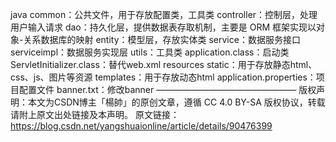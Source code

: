 java
common：公共文件，用于存放配置类，工具类
controller：控制层，处理用户输入请求
dao：持久化层，提供数据表存取机制，主要是 ORM 框架实现以对象-关系数据库的映射
entity：模型层，存放实体类
service：数据服务接口
serviceimpl：数据服务实现层
utils：工具类
application.class：启动类
ServletInitializer.class：替代web.xml
resources
static：用于存放静态html、css、js、图片等资源
templates：用于存放动态html
application.properties：项目配置文件
banner.txt：修改banner
————————————————
版权声明：本文为CSDN博主「楊帥」的原创文章，遵循 CC 4.0 BY-SA 版权协议，转载请附上原文出处链接及本声明。
原文链接：https://blog.csdn.net/yangshuaionline/article/details/90476399
